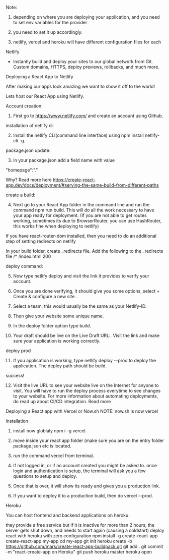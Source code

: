 Note:
1. depending on where you are deploying your application, and you need to set env variables for the provider

2. you need to set it up accordingly.

3. netlify, vercel and heroku will have different configuration files for each

Netlify

* Instantly build and deploy your sites to our global network from Git. Custom domains, HTTPS, deploy previews, rollbacks, and much more.



Deploying a React App to Netlify

After making our apps look amazing we want to show it off to the world!

Lets host our React App using Netlify.

Account creation:

1. First go to https://www.netlify.com/ and create an account using Github.

installation of netlify cli

2. Install the netlify CLI(command line interface) using npm install netlify-cli -g.

package.json update:

3. In your package.json add a field name with value

"homepage":"."

Why? Read more here https://create-react-app.dev/docs/deployment/#serving-the-same-build-from-different-paths

create a build:

4. Next go to your React App folder in the command line and run the command npm run build. This will do all the work necessary to have your app ready for deployment. (If you are not able to get routes working, sometimes its due to BrowserRouter, you can use HashRouter, this works fine when deploying to netlify)

If you have react-router-dom installed, then you need to do an additional step of setting redirects on netlify

In your build folder, create _redirects file.
Add the following to the _redirects file
/* /index.html 200

deploy command:

5. Now type netlify deploy and visit the link it provides to verify your account.

6. Once you are done verifying, it should give you some options, select + Create & configure a new site .

7. Select a team, this would usually be the same as your Netlify-ID.

8. Then give your website some unique name.

9. In the deploy folder option type build.

10. Your draft should be live on the Live Draft URL:. Visit the link and make sure your application is working correctly.

deploy prod

11. If you application is working, type netlify deploy --prod to deploy the application. The deploy path should be build.

success!

12. Visit the live URL to see your website live on the Internet for anyone to visit. You will have to run the deploy process everytime to see changes to your website. For more information about automating deployments, do read up about CI/CD integration. Read more


Deploying a React app with Vercel or Now.sh
NOTE: now.sh is now vercel

installation

1. install now globlaly npm i -g vercel.

2. move inside your react app folder (make sure you are on the entry folder package.json etc is located.

3. run the command vercel from terminal.

4. If not logged in, or if no account created you might be asked to. once login and authentication is setup, the terminal will ask you a few questions to setup and deploy.

5. Once that is over, it will show its ready and gives you a production link.

6. If you want to deploy it to a production build, then do vercel --prod.


Heroku

You can host frontend and backend applications on heroku:

they provide a free service
but if it is inactive for more than 2 hours, the server gets shut down, and needs to start again (causing a coldstart)
deploy react with heroku with zero configuration
npm install -g create-react-app
create-react-app my-app
cd my-app
git init
heroku create -b https://github.com/mars/create-react-app-buildpack.git
git add .
git commit -m "react-create-app on Heroku"
git push heroku master
heroku open